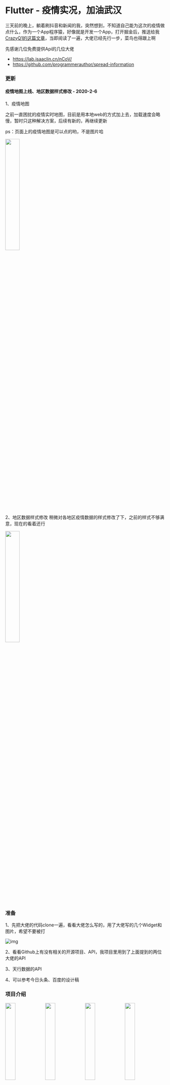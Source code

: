 # Flutter - 疫情实况，加油武汉

三天前的晚上，躺着刷抖音和新闻的我，突然想到，不知道自己能为这次的疫情做点什么，作为一个App程序猿，好像就是开发一个App，打开掘金后，推送给我[CrazyQ1的这篇文章](https://juejin.im/post/5e2c8ba3e51d4557e86e9b8c)，当即阅读了一遍，大佬已经先行一步，菜鸟也得跟上啊



先感谢几位免费提供Api的几位大佬

- https://lab.isaaclin.cn/nCoV/
- https://github.com/programmerauthor/spread-information

### 更新
#### 疫情地图上线、地区数据样式修改 - 2020-2-6
1、疫情地图 

之前一直困扰的疫情实时地图，目前是用本地web的方式加上去，加载速度会略慢，暂时只这种解决方案，后续有新的，再继续更新

ps：页面上的疫情地图是可以点的哟，不是图片哈

<img src="https://user-gold-cdn.xitu.io/2020/2/6/1701a79091992c35?w=708&h=1402&f=png&s=278552" width = 30%>



2、地区数据样式修改
稍微对各地区疫情数据的样式修改了下，之前的样式不够满意，现在的看着还行

<img src="https://user-gold-cdn.xitu.io/2020/2/6/1701a7a57a4933fd?w=708&h=1402&f=png&s=150735" width=30%>



### 准备

1、先把大佬的代码clone一遍，看看大佬怎么写的，用了大佬写的几个Widget和图片，希望不要被打

![img](https://user-gold-cdn.xitu.io/2020/2/5/17014bb4ee8252c5?w=300&h=300&f=jpeg&s=18608)

2、看看Github上有没有相关的开源项目、API，我项目里用到了上面提到的两位大佬的API

3、天行数据的API

4、可以参考今日头条、百度的设计稿

### 项目介绍

<img src="https://user-gold-cdn.xitu.io/2020/2/6/1701a7bda12a1ef9?w=708&h=1402&f=png&s=302366" width=25%><img src="https://user-gold-cdn.xitu.io/2020/2/5/17014bd64f23b29b?w=136&h=467" width=25%><img src="https://user-gold-cdn.xitu.io/2020/2/5/17014bd9b6bde069?w=136&h=467" width=25%><img src="https://user-gold-cdn.xitu.io/2020/2/5/17014bdccfe6f7a7?w=136&h=467&f=png&s=404054" width=25%>


比较烦的几个点，就是数据展示。看了头条、百度啊各种疫情地图，深感自己太菜。所有的疫情地图都是Web画的，Flutter实现比较困难，接着接续尝试，暂时就没把疫情地图放上去。

趋势图用的是人家商业化的图表库：syncfusion_flutter_charts，就这个看着符合使用场景（比较酷）

**项目结构介绍**



![img](https://user-gold-cdn.xitu.io/2020/2/5/17014ca72233ac4f?w=1096&h=412&f=png&s=78086)

- 路由使用的是法法注解路由
- 网络请求使用的是Dio
- 状态管理使用的是BLoC方案

### 项目地址

码云：https://gitee.com/sponmas/realtime_info_app.git

GIthub：https://github.com/cnsponmas/realtime_app.git

其他好像没什么可以讲的，后续会继续更新的，补充一些其他模块，最重要的当然是疫情地图
#### 目前项目还有很多待优化的地方，页面的渲染速度，疫情地图等等，慢慢更新哈，有什么问题可以[掘金评论](https://juejin.im/post/5e3a9a9651882549215cc6d7)里回复，我会尽力解决的

![](https://user-gold-cdn.xitu.io/2020/2/6/1701a820dc709438?w=585&h=425&f=jpeg&s=20287)

## 大家没什么事就别出门了，像我一样，出门也要戴口罩，勤洗手

## 最后希望疫情赶紧过去，加油